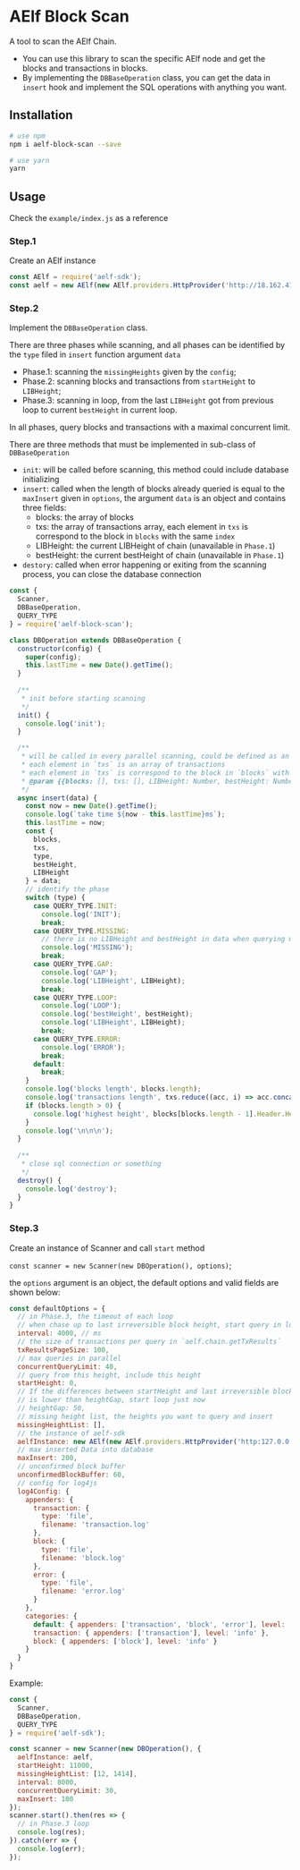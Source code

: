 # AElf Block Scan

A tool to scan the AElf Chain.
* You can use this library to scan the specific AElf node and get the blocks and transactions in blocks.
* By implementing the `DBBaseOperation` class, you can get the data in `insert` hook and implement the SQL operations with anything you want.

## Installation

```bash
# use npm
npm i aelf-block-scan --save

# use yarn
yarn
```

## Usage

Check the `example/index.js` as a reference

### Step.1

Create an AElf instance
```javascript
const AElf = require('aelf-sdk');
const aelf = new AElf(new AElf.providers.HttpProvider('http://18.162.41.20:8000'));
```

### Step.2

Implement the `DBBaseOperation` class.

There are three phases while scanning, and all phases can be identified by the `type` filed in `insert` function argument `data` 
* Phase.1: scanning the `missingHeights` given by the `config`;
* Phase.2: scanning blocks and transactions from `startHeight` to `LIBHeight`;
* Phase.3: scanning in loop, from the last `LIBHeight` got from previous loop to current `bestHeight` in current loop.  

In all phases, query blocks and transactions with a maximal concurrent limit. 

There are three methods that must be implemented in sub-class of `DBBaseOperation`

* `init`: will be called before scanning, this method could include database initializing
* `insert`: called when the length of blocks already queried is equal to the `maxInsert` given in `options`, the argument `data`
is an object and contains three fields:
    * blocks: the array of blocks
    * txs: the array of transactions array, each element in `txs` is correspond to the block in `blocks` with the same `index`
    * LIBHeight: the current LIBHeight of chain (unavailable in `Phase.1`)
    * bestHeight: the current bestHeight of chain (unavailable in `Phase.1`)
* `destory`: called when error happening or exiting from the scanning process, you can close the database connection

```javascript
const {
  Scanner,
  DBBaseOperation,
  QUERY_TYPE
} = require('aelf-block-scan');

class DBOperation extends DBBaseOperation {
  constructor(config) {
    super(config);
    this.lastTime = new Date().getTime();
  }
  
  /**
   * init before starting scanning
   */
  init() {
    console.log('init');
  }

  /**
   * will be called in every parallel scanning, could be defined as an async functions.
   * each element in `txs` is an array of transactions
   * each element in `txs` is correspond to the block in `blocks` with the same `index`
   * @param {{blocks: [], txs: [], LIBHeight: Number, bestHeight: Number}} data
   */
  async insert(data) {
    const now = new Date().getTime();
    console.log(`take time ${now - this.lastTime}ms`);
    this.lastTime = now;
    const {
      blocks,
      txs,
      type,
      bestHeight,
      LIBHeight
    } = data;
    // identify the phase
    switch (type) {
      case QUERY_TYPE.INIT:
        console.log('INIT');
        break;
      case QUERY_TYPE.MISSING:
        // there is no LIBHeight and bestHeight in data when querying missing heights
        console.log('MISSING');
        break;
      case QUERY_TYPE.GAP:
        console.log('GAP');
        console.log('LIBHeight', LIBHeight);
        break;
      case QUERY_TYPE.LOOP:
        console.log('LOOP');
        console.log('bestHeight', bestHeight);
        console.log('LIBHeight', LIBHeight);
        break;
      case QUERY_TYPE.ERROR:
        console.log('ERROR');
        break;
      default:
        break;
    }
    console.log('blocks length', blocks.length);
    console.log('transactions length', txs.reduce((acc, i) => acc.concat(i), []).length);
    if (blocks.length > 0) {
      console.log('highest height', blocks[blocks.length - 1].Header.Height);
    }
    console.log('\n\n\n');
  }
  
  /**
   * close sql connection or something
   */
  destroy() {
    console.log('destroy');
  }
}
```

### Step.3

Create an instance of Scanner and call `start` method

`const scanner = new Scanner(new DBOperation(), options)`;

the `options` argument is an object, the default options and valid fields are shown below:

```javascript
const defaultOptions = {
  // in Phase.3, the timeout of each loop
  // when chase up to last irreversible block height, start query in loop with this interval
  interval: 4000, // ms
  // the size of transactions per query in `aelf.chain.getTxResults`
  txResultsPageSize: 100,
  // max queries in parallel
  concurrentQueryLimit: 40,
  // query from this height, include this height
  startHeight: 0,
  // If the differences between startHeight and last irreversible block height
  // is lower than heightGap, start loop just now
  // heightGap: 50,
  // missing height list, the heights you want to query and insert
  missingHeightList: [],
  // the instance of aelf-sdk
  aelfInstance: new AElf(new AElf.providers.HttpProvider('http:127.0.0.1:8000/')),
  // max inserted Data into database 
  maxInsert: 200,
  // unconfirmed block buffer
  unconfirmedBlockBuffer: 60,
  // config for log4js
  log4Config: {
    appenders: {
      transaction: {
        type: 'file',
        filename: 'transaction.log'
      },
      block: {
        type: 'file',
        filename: 'block.log'
      },
      error: {
        type: 'file',
        filename: 'error.log'
      }
    },
    categories: {
      default: { appenders: ['transaction', 'block', 'error'], level: 'info' },
      transaction: { appenders: ['transaction'], level: 'info' },
      block: { appenders: ['block'], level: 'info' }
    }
  }
}
```

Example:

```javascript
const {
  Scanner,
  DBBaseOperation,
  QUERY_TYPE
} = require('aelf-sdk');

const scanner = new Scanner(new DBOperation(), {
  aelfInstance: aelf,
  startHeight: 11000,
  missingHeightList: [12, 1414],
  interval: 8000,
  concurrentQueryLimit: 30,
  maxInsert: 100
});
scanner.start().then(res => {
  // in Phase.3 loop
  console.log(res);
}).catch(err => {
  console.log(err);
});
```

